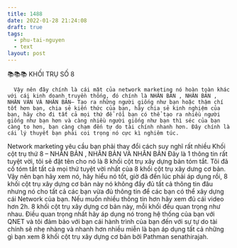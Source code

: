 ```yaml
---
title: 1488
date: 2022-01-28 21:24:08
draft: true
tags:
  - phu-tai-nguyen
  - text
layout: post
---
```


📚📚📚 KHỐI TRỤ SỐ 8

      Vậy nên đây chính là cái mặt của network marketing nó hoàn toàn khác với cái kinh doanh truyền thống, đó chính là NHÂN BẢN , NHÂN BẢN , NHÂN VẢN VÀ NHÂN BẢN– Tạo ra những người giống như bạn hoặc thậm chí tốt hơn bạn, chia sẻ kiến thức của bạn, hãy chia sẻ kinh nghiệm của bạn, hãy cho đi tất cả mọi thứ để rồi bạn có thể tạo ra nhiều người giống như bạn hơn và càng nhiều người giống như bạn thì séc của bạn càng to hơn, bạn càng chạm đến tự do tài chính nhanh hơn. Đây chính là cái lý thuyết bạn phải coi trọng nó cực kì nghiêm túc.

Network marketing yêu cầu bạn phải thay đổi cách suy nghĩ rất nhiều
Khối cột trụ thứ 8 – NHÂN BẢN , NHÂN BẢN VÀ NHÂN BẢN
Đây là 1 thông tin rất tuyệt vời, tôi sẽ đặt tên cho nó là 8 khối cột trụ xây dựng bản tóm tắt. Tôi đã cố tóm tắt tất cả mọi thứ tuyệt vời nhất của 8 khối cột trụ xây dưng cơ bản. Vậy nên bạn hãy xem nó, hãy hiểu nó tốt, giờ đã đến lúc phải áp dụng rồi, 8 khối cột trụ xây dựng cơ bản này nó không đầy đủ tất cả thông tin đâu nhưng nó cho tất cả các bạn vừa đủ thông tin để các bạn có thể xây dựng cái Network của bạn. Nếu muốn nhiều thông tin hơn hãy xem đủ cái video hơn 2h.
8 khối cột trụ xây dựng cơ bản này, mỗi khối đều quan trọng như nhau. Điều quan trọng nhất hãy áp dụng nó trong hệ thống của bạn với QNET và tôi đảm bảo với bạn cái hành trình của bạn đến với sự tự do tài chính sẽ nhẹ nhàng và nhanh hơn nhiều miễn là bạn áp dụng tất cả những gì bạn xem 8 khối cột trụ xây dựng cơ bản bởi Pathman senathirajah.
